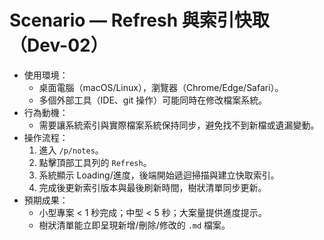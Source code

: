# Scenario — Refresh 與索引快取（Dev-02）

- 使用環境：
  - 桌面電腦（macOS/Linux），瀏覽器（Chrome/Edge/Safari）。
  - 多個外部工具（IDE、git 操作）可能同時在修改檔案系統。
- 行為動機：
  - 需要讓系統索引與實際檔案系統保持同步，避免找不到新檔或遺漏變動。
- 操作流程：
  1. 進入 `/p/notes`。
  2. 點擊頂部工具列的 `Refresh`。
  3. 系統顯示 Loading/進度，後端開始遞迴掃描與建立快取索引。
  4. 完成後更新索引版本與最後刷新時間，樹狀清單同步更新。
- 預期成果：
  - 小型專案 < 1 秒完成；中型 < 5 秒；大案量提供進度提示。
  - 樹狀清單能立即呈現新增/刪除/修改的 `.md` 檔案。
